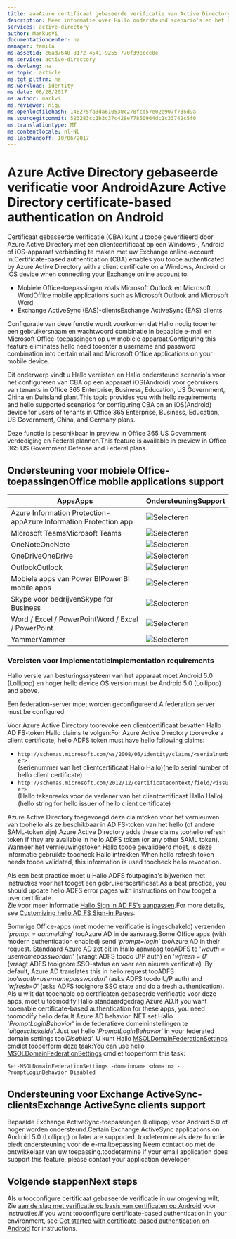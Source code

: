 ```yaml
---
title: aaaAzure certificaat gebaseerde verificatie van Active Directory op Android | Microsoft Docs
description: Meer informatie over Hallo ondersteund scenario's en het Hallo-vereisten voor het configureren van verificatie op basis van certificaten in oplossingen met Android-apparaten
services: active-directory
author: MarkusVi
documentationcenter: na
manager: femila
ms.assetid: c6ad7640-8172-4541-9255-770f39ecce0e
ms.service: active-directory
ms.devlang: na
ms.topic: article
ms.tgt_pltfrm: na
ms.workload: identity
ms.date: 08/28/2017
ms.author: markvi
ms.reviewer: nigu
ms.openlocfilehash: 148275fa3da610530c278fcd57e02e907f735d9a
ms.sourcegitcommit: 523283cc1b3c37c428e77850964dc1c33742c5f0
ms.translationtype: MT
ms.contentlocale: nl-NL
ms.lasthandoff: 10/06/2017
---
```

# <a name="azure-active-directory-certificate-based-authentication-on-android"></a><span data-ttu-id="5b927-103">Azure Active Directory gebaseerde verificatie voor Android</span><span class="sxs-lookup"><span data-stu-id="5b927-103">Azure Active Directory certificate-based authentication on Android</span></span>


<span data-ttu-id="5b927-104">Certificaat gebaseerde verificatie (CBA) kunt u toobe geverifieerd door Azure Active Directory met een clientcertificaat op een Windows-, Android of iOS-apparaat verbinding te maken met uw Exchange online-account in:</span><span class="sxs-lookup"><span data-stu-id="5b927-104">Certificate-based authentication (CBA) enables you toobe authenticated by Azure Active Directory with a client certificate on a Windows, Android or iOS device when connecting your Exchange online account to:</span></span> 

* <span data-ttu-id="5b927-105">Mobiele Office-toepassingen zoals Microsoft Outlook en Microsoft Word</span><span class="sxs-lookup"><span data-stu-id="5b927-105">Office mobile applications such as Microsoft Outlook and Microsoft Word</span></span>   
* <span data-ttu-id="5b927-106">Exchange ActiveSync (EAS)-clients</span><span class="sxs-lookup"><span data-stu-id="5b927-106">Exchange ActiveSync (EAS) clients</span></span> 

<span data-ttu-id="5b927-107">Configuratie van deze functie wordt voorkomen dat Hallo nodig tooenter een gebruikersnaam en wachtwoord combinatie in bepaalde e-mail en Microsoft Office-toepassingen op uw mobiele apparaat.</span><span class="sxs-lookup"><span data-stu-id="5b927-107">Configuring this feature eliminates hello need tooenter a username and password combination into certain mail and Microsoft Office applications on your mobile device.</span></span> 

<span data-ttu-id="5b927-108">Dit onderwerp vindt u Hallo vereisten en Hallo ondersteund scenario's voor het configureren van CBA op een apparaat iOS(Android) voor gebruikers van tenants in Office 365 Enterprise, Business, Education, US Government, China en Duitsland plant.</span><span class="sxs-lookup"><span data-stu-id="5b927-108">This topic provides you with hello requirements and hello supported scenarios for configuring CBA on an iOS(Android) device for users of tenants in Office 365 Enterprise, Business, Education, US Government, China, and Germany plans.</span></span>



<span data-ttu-id="5b927-109">Deze functie is beschikbaar in preview in Office 365 US Government verdediging en Federal plannen.</span><span class="sxs-lookup"><span data-stu-id="5b927-109">This feature is available in preview in Office 365 US Government Defense and Federal plans.</span></span>


## <a name="office-mobile-applications-support"></a><span data-ttu-id="5b927-110">Ondersteuning voor mobiele Office-toepassingen</span><span class="sxs-lookup"><span data-stu-id="5b927-110">Office mobile applications support</span></span>
| <span data-ttu-id="5b927-111">Apps</span><span class="sxs-lookup"><span data-stu-id="5b927-111">Apps</span></span> | <span data-ttu-id="5b927-112">Ondersteuning</span><span class="sxs-lookup"><span data-stu-id="5b927-112">Support</span></span> |
| --- | --- |
| <span data-ttu-id="5b927-113">Azure Information Protection-app</span><span class="sxs-lookup"><span data-stu-id="5b927-113">Azure Information Protection app</span></span> |![Selecteren][1] |
| <span data-ttu-id="5b927-115">Microsoft Teams</span><span class="sxs-lookup"><span data-stu-id="5b927-115">Microsoft Teams</span></span> |![Selecteren][1] |
| <span data-ttu-id="5b927-117">OneNote</span><span class="sxs-lookup"><span data-stu-id="5b927-117">OneNote</span></span> |![Selecteren][1] |
| <span data-ttu-id="5b927-119">OneDrive</span><span class="sxs-lookup"><span data-stu-id="5b927-119">OneDrive</span></span> |![Selecteren][1] |
| <span data-ttu-id="5b927-121">Outlook</span><span class="sxs-lookup"><span data-stu-id="5b927-121">Outlook</span></span> |![Selecteren][1] |
| <span data-ttu-id="5b927-123">Mobiele apps van Power BI</span><span class="sxs-lookup"><span data-stu-id="5b927-123">Power BI mobile apps</span></span> |![Selecteren][1] |
| <span data-ttu-id="5b927-125">Skype voor bedrijven</span><span class="sxs-lookup"><span data-stu-id="5b927-125">Skype for Business</span></span> |![Selecteren][1] |
| <span data-ttu-id="5b927-127">Word / Excel / PowerPoint</span><span class="sxs-lookup"><span data-stu-id="5b927-127">Word / Excel / PowerPoint</span></span> |![Selecteren][1] |
| <span data-ttu-id="5b927-129">Yammer</span><span class="sxs-lookup"><span data-stu-id="5b927-129">Yammer</span></span> |![Selecteren][1] |


### <a name="implementation-requirements"></a><span data-ttu-id="5b927-131">Vereisten voor implementatie</span><span class="sxs-lookup"><span data-stu-id="5b927-131">Implementation requirements</span></span>

<span data-ttu-id="5b927-132">Hallo versie van besturingssysteem van het apparaat moet Android 5.0 (Lollipop) en hoger.</span><span class="sxs-lookup"><span data-stu-id="5b927-132">hello device OS version must be Android 5.0 (Lollipop) and above.</span></span> 

<span data-ttu-id="5b927-133">Een federation-server moet worden geconfigureerd.</span><span class="sxs-lookup"><span data-stu-id="5b927-133">A federation server must be configured.</span></span>  

<span data-ttu-id="5b927-134">Voor Azure Active Directory toorevoke een clientcertificaat bevatten Hallo AD FS-token Hallo claims te volgen:</span><span class="sxs-lookup"><span data-stu-id="5b927-134">For Azure Active Directory toorevoke a client certificate, hello ADFS token must have hello following claims:</span></span>  

* `http://schemas.microsoft.com/ws/2008/06/identity/claims/<serialnumber>`  
  <span data-ttu-id="5b927-135">(serienummer van het clientcertificaat Hallo Hallo)</span><span class="sxs-lookup"><span data-stu-id="5b927-135">(hello serial number of hello client certificate)</span></span> 
* `http://schemas.microsoft.com/2012/12/certificatecontext/field/<issuer>`  
  <span data-ttu-id="5b927-136">(Hallo tekenreeks voor de verlener van het clientcertificaat Hallo Hallo)</span><span class="sxs-lookup"><span data-stu-id="5b927-136">(hello string for hello issuer of hello client certificate)</span></span> 

<span data-ttu-id="5b927-137">Azure Active Directory toegevoegd deze claimtoken voor het vernieuwen van toohello als ze beschikbaar in AD FS-token van het hello (of andere SAML-token zijn).</span><span class="sxs-lookup"><span data-stu-id="5b927-137">Azure Active Directory adds these claims toohello refresh token if they are available in hello ADFS token (or any other SAML token).</span></span> <span data-ttu-id="5b927-138">Wanneer het vernieuwingstoken Hallo toobe gevalideerd moet, is deze informatie gebruikte toocheck Hallo intrekken.</span><span class="sxs-lookup"><span data-stu-id="5b927-138">When hello refresh token needs toobe validated, this information is used toocheck hello revocation.</span></span> 

<span data-ttu-id="5b927-139">Als een best practice moet u Hallo ADFS foutpagina's bijwerken met instructies voor het tooget een gebruikerscertificaat.</span><span class="sxs-lookup"><span data-stu-id="5b927-139">As a best practice, you should update hello ADFS error pages with instructions on how tooget a user certificate.</span></span>  
<span data-ttu-id="5b927-140">Zie voor meer informatie [Hallo Sign in AD FS's aanpassen](https://technet.microsoft.com/library/dn280950.aspx).</span><span class="sxs-lookup"><span data-stu-id="5b927-140">For more details, see [Customizing hello AD FS Sign-in Pages](https://technet.microsoft.com/library/dn280950.aspx).</span></span>  

<span data-ttu-id="5b927-141">Sommige Office-apps (met moderne verificatie is ingeschakeld) verzenden '*prompt = aanmelding*' tooAzure AD in de aanvraag.</span><span class="sxs-lookup"><span data-stu-id="5b927-141">Some Office apps (with modern authentication enabled) send ‘*prompt=login*’ tooAzure AD in their request.</span></span> <span data-ttu-id="5b927-142">Standaard Azure AD zet dit in Hallo aanvraag tooADFS te '*wauth = usernamepassworduri*' (vraagt ADFS toodo U/P auth) en '*wfresh = 0*' (vraagt ADFS tooignore SSO-status en voer een nieuwe verificatie) .</span><span class="sxs-lookup"><span data-stu-id="5b927-142">By default, Azure AD translates this in hello request tooADFS too‘*wauth=usernamepassworduri*’ (asks ADFS toodo U/P auth) and ‘*wfresh=0*’ (asks ADFS tooignore SSO state and do a fresh authentication).</span></span> <span data-ttu-id="5b927-143">Als u wilt dat tooenable op certificaten gebaseerde verificatie voor deze apps, moet u toomodify Hallo standaardgedrag Azure AD.</span><span class="sxs-lookup"><span data-stu-id="5b927-143">If you want tooenable certificate-based authentication for these apps, you need toomodify hello default Azure AD behavior.</span></span> <span data-ttu-id="5b927-144">NET set Hallo '*PromptLoginBehavior*' in de federatieve domeininstellingen te '*uitgeschakelde*'.</span><span class="sxs-lookup"><span data-stu-id="5b927-144">Just set hello ‘*PromptLoginBehavior*’ in your federated domain settings too‘*Disabled*‘.</span></span> <span data-ttu-id="5b927-145">U kunt Hallo [MSOLDomainFederationSettings](/powershell/module/msonline/set-msoldomainfederationsettings?view=azureadps-1.0) cmdlet tooperform deze taak:</span><span class="sxs-lookup"><span data-stu-id="5b927-145">You can use hello [MSOLDomainFederationSettings](/powershell/module/msonline/set-msoldomainfederationsettings?view=azureadps-1.0) cmdlet tooperform this task:</span></span>

`Set-MSOLDomainFederationSettings -domainname <domain> -PromptLoginBehavior Disabled`



## <a name="exchange-activesync-clients-support"></a><span data-ttu-id="5b927-146">Ondersteuning voor Exchange ActiveSync-clients</span><span class="sxs-lookup"><span data-stu-id="5b927-146">Exchange ActiveSync clients support</span></span>
<span data-ttu-id="5b927-147">Bepaalde Exchange ActiveSync-toepassingen (Lollipop) voor Android 5.0 of hoger worden ondersteund.</span><span class="sxs-lookup"><span data-stu-id="5b927-147">Certain Exchange ActiveSync applications on Android 5.0 (Lollipop) or later are supported.</span></span> <span data-ttu-id="5b927-148">toodetermine als deze functie biedt ondersteuning voor de e-mailtoepassing Neem contact op met de ontwikkelaar van uw toepassing.</span><span class="sxs-lookup"><span data-stu-id="5b927-148">toodetermine if your email application does support this feature, please contact your application developer.</span></span> 


## <a name="next-steps"></a><span data-ttu-id="5b927-149">Volgende stappen</span><span class="sxs-lookup"><span data-stu-id="5b927-149">Next steps</span></span>

<span data-ttu-id="5b927-150">Als u tooconfigure certificaat gebaseerde verificatie in uw omgeving wilt, Zie [aan de slag met verificatie op basis van certificaten op Android](active-directory-certificate-based-authentication-get-started.md) voor instructies.</span><span class="sxs-lookup"><span data-stu-id="5b927-150">If you want tooconfigure certificate-based authentication in your environment, see [Get started with certificate-based authentication on Android](active-directory-certificate-based-authentication-get-started.md) for instructions.</span></span>

<!--Image references-->
[1]: ./media/active-directory-certificate-based-authentication-android/ic195031.png
